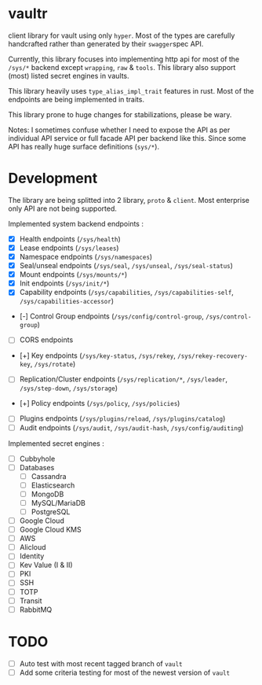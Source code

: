 # vaultr

client library for vault using only `hyper`. Most of the types are carefully handcrafted rather than generated
by their `swagger`spec API.

Currently, this library focuses into implementing http api for most of the `/sys/*` backend except `wrapping`, `raw` & `tools`.
This library also support (most) listed secret engines in vaults.

This library heavily uses `type_alias_impl_trait` features in rust. Most of the endpoints are being implemented in
traits.

This library prone to huge changes for stabilizations, please be wary.

Notes: I sometimes confuse whether I need to expose the API as per individual API service or full facade API per backend like this.
Since some API has really huge surface definitions (`sys/*`).

# Development

The library are being splitted into 2 library, `proto` & `client`. Most enterprise only API are not being supported.

Implemented system backend endpoints :

- [x] Health endpoints (`/sys/health`)
- [x] Lease endpoints (`/sys/leases`)
- [x] Namespace endpoints (`/sys/namespaces`)
- [x] Seal/unseal endpoints (`/sys/seal`, `/sys/unseal`, `/sys/seal-status`)
- [x] Mount endpoints (`/sys/mounts/*`)
- [x] Init endpoints (`/sys/init/*`)
- [x] Capability endpoints (`/sys/capabilities`, `/sys/capabilities-self`, `/sys/capabilities-accessor`)
- [-] Control Group endpoints (`/sys/config/control-group`, `/sys/control-group`)
- [ ] CORS endpoints
- [+] Key endpoints (`/sys/key-status`, `/sys/rekey`, `/sys/rekey-recovery-key`, `/sys/rotate`)
- [ ] Replication/Cluster endpoints (`/sys/replication/*`, `/sys/leader`, `/sys/step-down`, `/sys/storage`)
- [+] Policy endpoints (`/sys/policy`, `/sys/policies`)
- [ ] Plugins endpoints (`/sys/plugins/reload`, `/sys/plugins/catalog`)
- [ ] Audit endpoints (`/sys/audit`, `/sys/audit-hash`, `/sys/config/auditing`)

Implemented secret engines :

- [ ] Cubbyhole
- [ ] Databases
  - [ ] Cassandra
  - [ ] Elasticsearch
  - [ ] MongoDB
  - [ ] MySQL/MariaDB
  - [ ] PostgreSQL
- [ ] Google Cloud
- [ ] Google Cloud KMS
- [ ] AWS
- [ ] Alicloud
- [ ] Identity
- [ ] Kev Value (I & II)
- [ ] PKI
- [ ] SSH
- [ ] TOTP
- [ ] Transit
- [ ] RabbitMQ

# TODO

- [ ] Auto test with most recent tagged branch of `vault`
- [ ] Add some criteria testing for most of the newest version of `vault`

